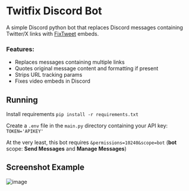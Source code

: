 # Twitfix Discord Bot

A simple Discord python bot that replaces Discord messages containing Twitter/X links with [FixTweet](https://github.com/FixTweet/FixTweet) embeds.

### Features:
- Replaces messages containing multiple links
- Quotes original message content and formatting if present
- Strips URL tracking params
- Fixes video embeds in Discord

## Running
Install requirements `pip install -r requirements.txt`

Create a `.env` file in the `main.py` directory containing your API key:
`TOKEN='APIKEY'`

At the very least, this bot requires `&permissions=10240&scope=bot` (**bot** scope: **Send Messages** and **Manage Messages**)

## Screenshot Example
![image](https://i.imgur.com/qtPvf5p.png)
